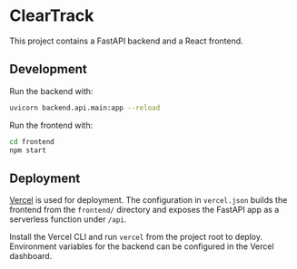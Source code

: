 # ClearTrack

This project contains a FastAPI backend and a React frontend.

## Development

Run the backend with:

```bash
uvicorn backend.api.main:app --reload
```

Run the frontend with:

```bash
cd frontend
npm start
```

## Deployment

[Vercel](https://vercel.com/) is used for deployment. The configuration in
`vercel.json` builds the frontend from the `frontend/` directory and exposes the
FastAPI app as a serverless function under `/api`.

Install the Vercel CLI and run `vercel` from the project root to deploy.
Environment variables for the backend can be configured in the Vercel dashboard.

